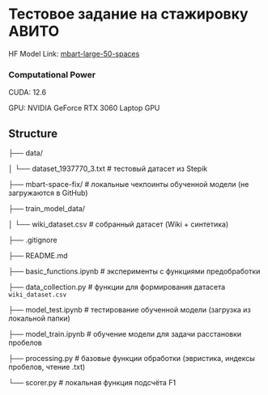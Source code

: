 # Тестовое задание на стажировку АВИТО

HF Model Link: [mbart-large-50-spaces](https://huggingface.co/Dropdead072/mbart-large-50-spaces)

### Computational Power

CUDA: 12.6

GPU: NVIDIA GeForce RTX 3060 Laptop GPU

## Structure



├── data/

│   └── dataset\_1937770\_3.txt      # тестовый датасет из Stepik

├── mbart-space-fix/               # локальные чекпоинты обученной модели (не загружаются в GitHub)

├── train\_model\_data/

│   └── wiki\_dataset.csv           # собранный датасет (Wiki + синтетика)

├── .gitignore

├── README.md

├── basic\_functions.ipynb          # эксперименты с функциями предобработки

├── data\_collection.py             # функции для формирования датасета `wiki_dataset.csv`

├── model\_test.ipynb               # тестирование обученной модели (загрузка из локальной папки)

├── model\_train.ipynb              # обучение модели для задачи расстановки пробелов

├── processing.py                   # базовые функции обработки (эвристика, индексы пробелов, чтение .txt)

└── scorer.py                      # локальная функция подсчёта F1




